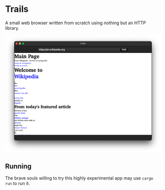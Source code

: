 # Trails

A small web browser written from scratch using nothing but an HTTP library.

<img width="912" alt="Screenshot" src="screenshots/app.png">

## Running

The brave souls willing to try this highly experimental app may use `cargo run` to run it.
